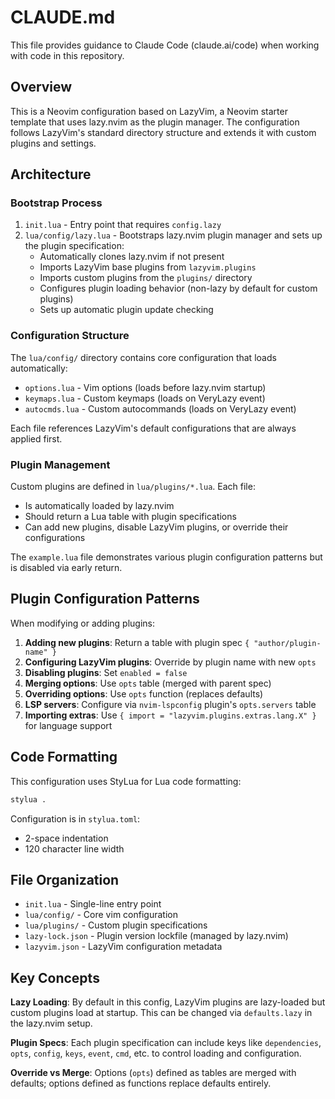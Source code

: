# CLAUDE.md

This file provides guidance to Claude Code (claude.ai/code) when working with code in this repository.

## Overview

This is a Neovim configuration based on LazyVim, a Neovim starter template that uses lazy.nvim as the plugin manager. The configuration follows LazyVim's standard directory structure and extends it with custom plugins and settings.

## Architecture

### Bootstrap Process

1. `init.lua` - Entry point that requires `config.lazy`
2. `lua/config/lazy.lua` - Bootstraps lazy.nvim plugin manager and sets up the plugin specification:
   - Automatically clones lazy.nvim if not present
   - Imports LazyVim base plugins from `lazyvim.plugins`
   - Imports custom plugins from the `plugins/` directory
   - Configures plugin loading behavior (non-lazy by default for custom plugins)
   - Sets up automatic plugin update checking

### Configuration Structure

The `lua/config/` directory contains core configuration that loads automatically:

- `options.lua` - Vim options (loads before lazy.nvim startup)
- `keymaps.lua` - Custom keymaps (loads on VeryLazy event)
- `autocmds.lua` - Custom autocommands (loads on VeryLazy event)

Each file references LazyVim's default configurations that are always applied first.

### Plugin Management

Custom plugins are defined in `lua/plugins/*.lua`. Each file:

- Is automatically loaded by lazy.nvim
- Should return a Lua table with plugin specifications
- Can add new plugins, disable LazyVim plugins, or override their configurations

The `example.lua` file demonstrates various plugin configuration patterns but is disabled via early return.

## Plugin Configuration Patterns

When modifying or adding plugins:

1. **Adding new plugins**: Return a table with plugin spec `{ "author/plugin-name" }`
2. **Configuring LazyVim plugins**: Override by plugin name with new `opts`
3. **Disabling plugins**: Set `enabled = false`
4. **Merging options**: Use `opts` table (merged with parent spec)
5. **Overriding options**: Use `opts` function (replaces defaults)
6. **LSP servers**: Configure via `nvim-lspconfig` plugin's `opts.servers` table
7. **Importing extras**: Use `{ import = "lazyvim.plugins.extras.lang.X" }` for language support

## Code Formatting

This configuration uses StyLua for Lua code formatting:

```bash
stylua .
```

Configuration is in `stylua.toml`:
- 2-space indentation
- 120 character line width

## File Organization

- `init.lua` - Single-line entry point
- `lua/config/` - Core vim configuration
- `lua/plugins/` - Custom plugin specifications
- `lazy-lock.json` - Plugin version lockfile (managed by lazy.nvim)
- `lazyvim.json` - LazyVim configuration metadata

## Key Concepts

**Lazy Loading**: By default in this config, LazyVim plugins are lazy-loaded but custom plugins load at startup. This can be changed via `defaults.lazy` in the lazy.nvim setup.

**Plugin Specs**: Each plugin specification can include keys like `dependencies`, `opts`, `config`, `keys`, `event`, `cmd`, etc. to control loading and configuration.

**Override vs Merge**: Options (`opts`) defined as tables are merged with defaults; options defined as functions replace defaults entirely.
